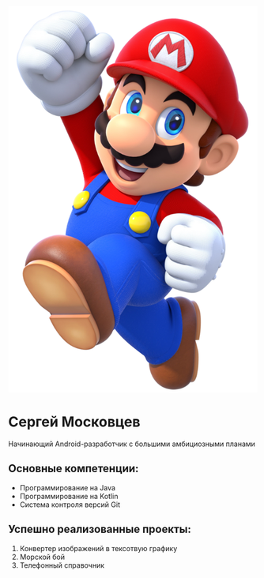 ![My_photo](img/imgs_touch.png)

# Сергей Московцев

Начинающий Android-разработчик с большими амбициозными планами

## Основные компетенции:
* Программирование на Java
* Программирование на Kotlin
* Система контроля версий Git

## Успешно реализованные проекты:
1. Конвертер изображений в тексотвую графику
1. Морской бой
1. Телефонный справочник


